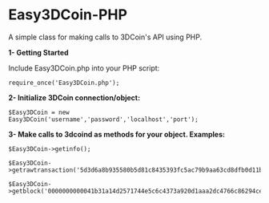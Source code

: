# Easy3DCoin-PHP
A simple class for making calls to 3DCoin's API using PHP.

**1- Getting Started**

Include Easy3DCoin.php into your PHP script:

```
require_once('Easy3DCoin.php');
```


**2- Initialize 3DCoin connection/object:**

```
$Easy3DCoin = new Easy3DCoin('username','password','localhost','port');
```


**3- Make calls to 3dcoind as methods for your object. Examples:**


```
$Easy3DCoin->getinfo();

$Easy3DCoin->getrawtransaction('5d3d6a8b935580b5d81c8435393fc5ac79b9aa63cd8dfb0d11b9a14e663b568d',1);

$Easy3DCoin->getblock('0000000000041b31a14d2571744e5c6c4373a920d1aaa2dc4766c86294ce2cfc');
```
